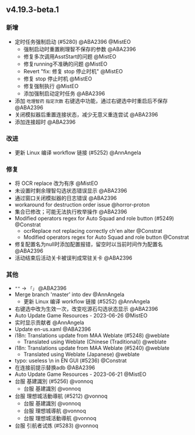 ## v4.19.3-beta.1

### 新增

- 定时任务强制启动 (#5280) @ABA2396 @MistEO
   - 强制启动时重置刷理智不保存的参数 @ABA2396
   - 修复多次调用AsstStart的问题 @MistEO
   - 修复running不准确的问题 @MistEO
   - Revert "fix: 修复 stop 停止时机" @MistEO
   - 修复 stop 停止时机 @MistEO
   - 修复强制执行 @MistEO
   - 添加强制启动定时任务 @ABA2396
- 添加 `吃理智药` `指定次数` 右键选中功能，通过右键选中时重启后不保存 @ABA2396
- 关闭模拟器后重置连接状态，减少无意义重连尝试 @ABA2396
- 添加连接超时 @ABA2396

### 改进

- 更新 Linux 编译 workflow 链接 (#5252) @AnnAngela

### 修复

- 将 OCR replace 改为有序 @MistEO
- 未设置时剩余理智勾选状态错误显示 @ABA2396
- 通过窗口关闭模拟器的日志错误 @ABA2396
- workaround for destruction order issue @horror-proton
- 集合已修改；可能无法执行枚举操作 @ABA2396
- Modified operators regex for Auto Squad and role button (#5249) @Constrat
   - ocrReplace not replacing correctly ch'en alter @Constrat
   - Modified operators regex for Auto Squad and role button @Constrat
- 修复配置名为null时添加配置报错，留空时以当前时间作为配置名 @ABA2396
- 活动结束后活动关卡被误判成常驻关卡 @ABA2396

### 其他

- `""` -> `「」` @ABA2396
- Merge branch 'master' into dev @AnnAngela
   - 更新 Linux 编译 workflow 链接 (#5252) @AnnAngela
- 右键选中改为生效一次，改变吃源石勾选状态显示 @ABA2396
- Auto Update Game Resources - 2023-06-26 @MistEO
- 实时显示贡献者 @AnnAngela
- Update en-us.xaml @ABA2396
- i18n: Translations update from MAA Weblate (#5248) @weblate
   - Translated using Weblate (Chinese (Traditional)) @weblate
- i18n: Translations update from MAA Weblate (#5240) @weblate
   - Translated using Weblate (Japanese) @weblate
- typo: useless \n in EN GUI (#5236) @Constrat
- 在连接前提示替换adb @ABA2396
- Auto Update Game Resources - 2023-06-21 @MistEO
- 台服 基建識別 (#5256) @vonnoq
   - 台服 基建識別 @vonnoq
- 台服 理想城活動導航 (#5212) @vonnoq
   - 台服 基建識別 @vonnoq
   - 台服 理想城導航 @vonnoq
   - 台服 理想城活動導航 @vonnoq
- 台服 引航者试炼 (#5283) @vonnoq
